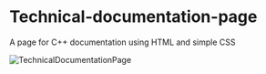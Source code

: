 # Technical-documentation-page
A page for C++ documentation using HTML and simple CSS

![TechnicalDocumentationPage](https://user-images.githubusercontent.com/82890150/155872727-b97dee19-1289-4280-b66f-7cd71a62ca0d.png)

